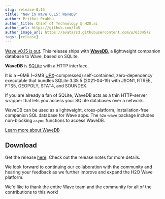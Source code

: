 ```yaml
---
slug: release-0.15
title: "New in Wave 0.15: WaveDB"
author: Prithvi Prabhu
author_title: Chief of Technology @ H2O.ai
author_url: https://github.com/lo5
author_image_url: https://avatars3.githubusercontent.com/u/6334572
tags: [release]
---
```


[Wave v0.15 is out](https://github.com/h2oai/wave/releases/tag/v0.15.0). This release ships with **[WaveDB](https://wave.h2o.ai/docs/wavedb)**, a lightweight companion database to Wave, based on SQLite. 

<!--truncate-->

**WaveDB** is [SQLite](https://www.sqlite.org/index.html) with a HTTP interface.

It is a ~6MB (~2MB [UPX](https://upx.github.io/)-compressed) self-contained, zero-dependency executable that bundles SQLite 3.35.5 (2021-04-19) with JSON1, RTREE, FTS5, GEOPOLY, STAT4, and SOUNDEX.

If you are already a fan of SQLite, WaveDB acts as a thin HTTP-server wrapper that lets you access your SQLite databases over a network.

WaveDB can be used as a lightweight, cross-platform, installation-free companion SQL database for Wave apps. The `h2o-wave` package includes non-blocking `async` functions to access WaveDB. 

[Learn more about WaveDB](https://wave.h2o.ai/docs/wavedb)

## Download

Get the release [here](https://github.com/h2oai/wave/releases/tag/v0.15.0). Check out the release notes for more details.

We look forward to continuing our collaboration with the community and hearing your feedback as we further improve and expand the H2O Wave platform.

We'd like to thank the entire Wave team and the community for all of the contributions to this work!

